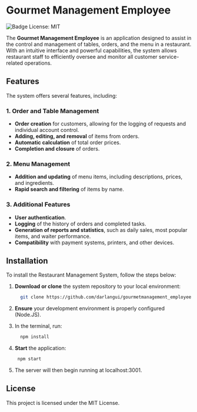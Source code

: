 # Gourmet Management Employee

![Badge License: MIT](https://img.shields.io/github/license/darlangui/e-commerce?style=for-the-badge)

The **Gourmet Management Employee** is an application designed to assist in the control and management of tables, orders, and the menu in a restaurant. With an intuitive interface and powerful capabilities, the system allows restaurant staff to efficiently oversee and monitor all customer service-related operations.

## Features

The system offers several features, including:

### 1. Order and Table Management
- **Order creation** for customers, allowing for the logging of requests and individual account control.
- **Adding, editing, and removal** of items from orders.
- **Automatic calculation** of total order prices.
- **Completion and closure** of orders.

### 2. Menu Management
- **Addition and updating** of menu items, including descriptions, prices, and ingredients.
- **Rapid search and filtering** of items by name.

### 3. Additional Features
- **User authentication**.
- **Logging** of the history of orders and completed tasks.
- **Generation of reports and statistics**, such as daily sales, most popular items, and waiter performance.
- **Compatibility** with payment systems, printers, and other devices.

## Installation

To install the Restaurant Management System, follow the steps below:

1. **Download or clone** the system repository to your local environment:

   ```bash
     git clone https://github.com/darlangui/gourmetmanagement_employee.git
     ```
   
3. **Ensure** your development environment is properly configured (Node.JS).
4. In the terminal, run:
  
   ```bash
     npm install
    ```
   
5. **Start** the application:
  
    ```bash
     npm start
    ```
    
6. The server will then begin running at localhost:3001.

## License

This project is licensed under the MIT License.
